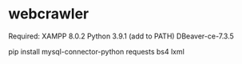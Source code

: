 # webcrawler
Required:
XAMPP 8.0.2
Python 3.9.1 (add to PATH)
DBeaver-ce-7.3.5

pip install mysql-connector-python requests bs4 lxml
